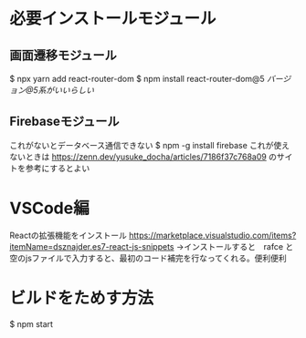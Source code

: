 # 必要インストールモジュール
## 画面遷移モジュール
$ npx yarn add react-router-dom
$ npm install react-router-dom@5
*バージョン@5系がいいらしい*

## Firebaseモジュール
これがないとデータベース通信できない
$ npm -g install firebase
これが使えないときは https://zenn.dev/yusuke_docha/articles/7186f37c768a09 のサイトを参考にするとよい
# VSCode編
Reactの拡張機能をインストール
https://marketplace.visualstudio.com/items?itemName=dsznajder.es7-react-js-snippets
→インストールすると　rafce と空のjsファイルで入力すると、最初のコード補完を行なってくれる。便利便利


# ビルドをためす方法
$ npm start
